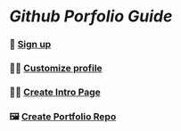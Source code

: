 # _Github Porfolio Guide_

### 📝 [Sign up](SIGN_UP.md)
### 🧑‍🎨 [Customize profile](CUSTOMIZE_PROFILE.md)
### 🙋‍♂️ [Create Intro Page](CREATE_INTRO_PAGE.md)
### 🖼️ [Create Portfolio Repo](CREATE_PORTFOLIO_REPO.md)
